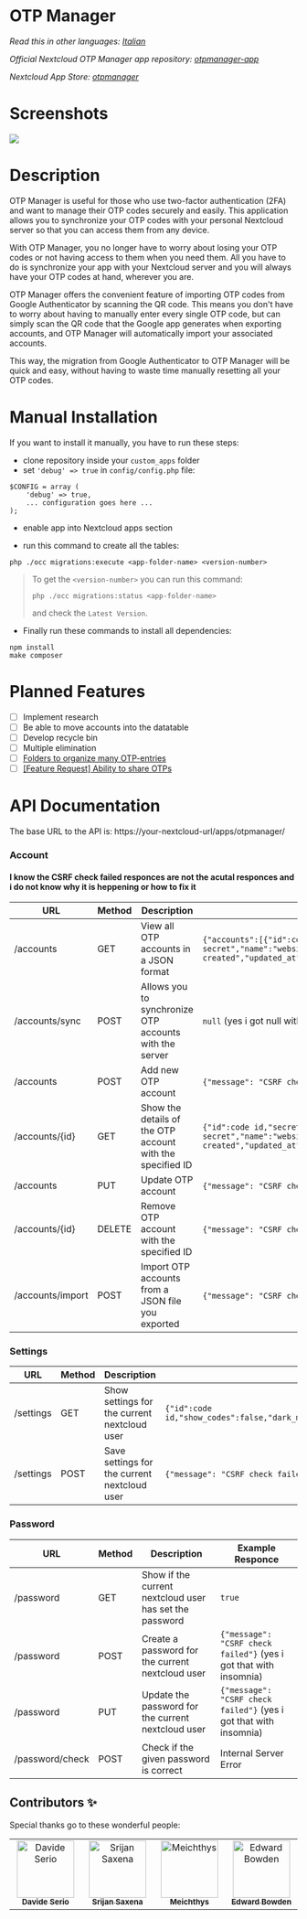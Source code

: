<!--
SPDX-FileCopyrightText: Matteo Convertino <matteo@convertino.cloud>
SPDX-License-Identifier: CC0-1.0
-->

# OTP Manager

*Read this in other languages: [Italian](README.it.md)*

*Official Nextcloud OTP Manager app repository: [otpmanager-app](https://github.com/matteo-convertino/otpmanager-app)*

*Nextcloud App Store: [otpmanager](https://apps.nextcloud.com/apps/otpmanager)*

# Screenshots
<img src="img/screenshots/1.png">

# Description
OTP Manager is useful for those who use two-factor authentication (2FA) and want to manage their OTP codes securely and easily. 
This application allows you to synchronize your OTP codes with your personal Nextcloud server so that you can access them from any device.

With OTP Manager, you no longer have to worry about losing your OTP codes or not having access to them when you need them. 
All you have to do is synchronize your app with your Nextcloud server and you will always have your OTP codes at hand, wherever you are.

OTP Manager offers the convenient feature of importing OTP codes from Google Authenticator by scanning the QR code. 
This means you don't have to worry about having to manually enter every single OTP code, but can simply scan the QR code that the Google app generates when exporting 
accounts, and OTP Manager will automatically import your associated accounts.

This way, the migration from Google Authenticator to OTP Manager will be quick and easy, without having to waste time manually resetting all your OTP codes.

# Manual Installation

If you want to install it manually, you have to run these steps:

- clone repository inside your `custom_apps` folder
- set `'debug' => true` in `config/config.php` file:
```
$CONFIG = array (
    'debug' => true,
    ... configuration goes here ...
);

```
- enable app into Nextcloud apps section

- run this command to create all the tables: 
```
php ./occ migrations:execute <app-folder-name> <version-number>
```
> To get the `<version-number>` you can run this command:
> ```
> php ./occ migrations:status <app-folder-name>
> ```
> and check the `Latest Version`.

- Finally run these commands to install all dependencies:
```
npm install
make composer
```
    
# Planned Features
- [ ] Implement research
- [ ] Be able to move accounts into the datatable
- [ ] Develop recycle bin
- [ ] Multiple elimination
- [ ] [Folders to organize many OTP-entries](https://github.com/matteo-convertino/otpmanager-nextcloud/issues/12)
- [ ] [[Feature Request] Ability to share OTPs](https://github.com/matteo-convertino/otpmanager-nextcloud/issues/13)

# API Documentation
The base URL to the API is: https://your-nextcloud-url/apps/otpmanager/

### Account
#### I know the CSRF check failed responces are not the acutal responces and i do not know why it is heppening or how to fix it
| URL | Method | Description | Example Responce |
| --- | ------ | ------------| --------------- |
| /accounts | GET | View all OTP accounts in a JSON format | ```{"accounts":[{"id":code id,"secret":"your-secret","name":"website","issuer":"","digits":6,"type":"totp","period":30,"algorithm":0,"counter":null,"icon":"default","position":0,"user_id":"username","created_at":"time created","updated_at":"time last updated","deleted_at":null}]}``` |
| /accounts/sync | POST | Allows you to synchronize OTP accounts with the server | ```null``` (yes i got null with insomnia) |
| /accounts | POST | Add new OTP account | ```{"message": "CSRF check failed"}``` (yes i got that with insomnia) |
| /accounts/{id} | GET | Show the details of the OTP account with the specified ID | ```{"id":code id,"secret":"your-secret","name":"website","issuer":"","digits":6,"type":"totp","period":30,"algorithm":0,"counter":null,"icon":"default","position":0,"user_id":"username","created_at":"time created","updated_at":"time last updated","deleted_at":null}``` |
| /accounts | PUT | Update OTP account | ```{"message": "CSRF check failed"}``` (yes i got that with insomnia) |
| /accounts/{id} | DELETE | Remove OTP account with the specified ID | ```{"message": "CSRF check failed"}``` (yes i got that with insomnia) |
| /accounts/import | POST | Import OTP accounts from a JSON file you exported | ```{"message": "CSRF check failed"}``` (yes i got that with insomnia) |

### Settings
| URL | Method | Description | Example Responce |
| --- | ------ | ----------- | ---------------- |
| /settings | GET | Show settings for the current nextcloud user | ```{"id":code id,"show_codes":false,"dark_mode":true,"records_per_page":"10","user_id":"username"}``` |
| /settings | POST | Save settings for the current nextcloud user | ```{"message": "CSRF check failed"}``` (yes i got that with insomnia) |

### Password
| URL | Method | Description | Example Responce |
| --- | ------ | ----------- | ---------------- |
| /password | GET | Show if the current nextcloud user has set the password | ```true``` |
| /password | POST | Create a password for the current nextcloud user | ```{"message": "CSRF check failed"}``` (yes i got that with insomnia) |
| /password | PUT | Update the password for the current nextcloud user | ```{"message": "CSRF check failed"}``` (yes i got that with insomnia) |
| /password/check | POST | Check if the given password is correct | Internal Server Error |

## Contributors ✨

Special thanks go to these wonderful people:
<table>
  <tbody>
    <tr>
      <td align="center" valign="top" width="14.28%"><a href="https://github.com/davideserio"><img src="https://avatars.githubusercontent.com/u/90445202?v=4" width="100px;" alt="Davide Serio"/><br /><sub><b>Davide Serio</b></sub></a><br /></td>
      <td align="center" valign="top" width="14.28%"><a href="https://github.com/srijansaxena11"><img src="https://avatars.githubusercontent.com/u/34964694?v=4" width="100px;" alt="Srijan Saxena"/><br /><sub><b>Srijan Saxena</b></sub></a><br /></td>
      <td align="center" valign="top" width="14.28%"><a href="https://github.com/meichthys"><img src="https://avatars.githubusercontent.com/u/10717998?v=4" width="100px;" alt="Meichthys"/><br /><sub><b>Meichthys</b></sub></a><br /></td>
      <td align="center" valign="top" width="14.28%"><a href="https://github.com/beatles1"><img src="https://avatars.githubusercontent.com/u/1923058?v=4" width="100px;" alt=" Edward Bowden"/><br /><sub><b>Edward Bowden</b></sub></a><br /></td>
    </tr>
  </tbody>
</table>
